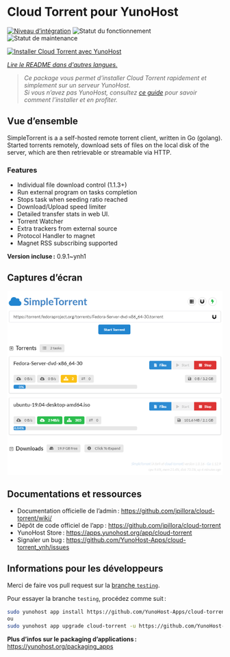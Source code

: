 <!--
Nota bene : ce README est automatiquement généré par <https://github.com/YunoHost/apps/tree/master/tools/readme_generator>
Il NE doit PAS être modifié à la main.
-->

# Cloud Torrent pour YunoHost

[![Niveau d’intégration](https://dash.yunohost.org/integration/cloud-torrent.svg)](https://dash.yunohost.org/appci/app/cloud-torrent) ![Statut du fonctionnement](https://ci-apps.yunohost.org/ci/badges/cloud-torrent.status.svg) ![Statut de maintenance](https://ci-apps.yunohost.org/ci/badges/cloud-torrent.maintain.svg)

[![Installer Cloud Torrent avec YunoHost](https://install-app.yunohost.org/install-with-yunohost.svg)](https://install-app.yunohost.org/?app=cloud-torrent)

*[Lire le README dans d'autres langues.](./ALL_README.md)*

> *Ce package vous permet d’installer Cloud Torrent rapidement et simplement sur un serveur YunoHost.*  
> *Si vous n’avez pas YunoHost, consultez [ce guide](https://yunohost.org/install) pour savoir comment l’installer et en profiter.*

## Vue d’ensemble

SimpleTorrent is a a self-hosted remote torrent client, written in Go (golang). Started torrents remotely, download sets of files on the local disk of the server, which are then retrievable or streamable via HTTP.

### Features

- Individual file download control (1.1.3+)
- Run external program on tasks completion
- Stops task when seeding ratio reached
- Download/Upload speed limiter
- Detailed transfer stats in web UI.
- Torrent Watcher
- Extra trackers from external source
- Protocol Handler to magnet
- Magnet RSS subscribing supported


**Version incluse :** 0.9.1~ynh1

## Captures d’écran

![Capture d’écran de Cloud Torrent](./doc/screenshots/screenshot.png)

## Documentations et ressources

- Documentation officielle de l’admin : <https://github.com/jpillora/cloud-torrent/wiki/>
- Dépôt de code officiel de l’app : <https://github.com/jpillora/cloud-torrent>
- YunoHost Store : <https://apps.yunohost.org/app/cloud-torrent>
- Signaler un bug : <https://github.com/YunoHost-Apps/cloud-torrent_ynh/issues>

## Informations pour les développeurs

Merci de faire vos pull request sur la [branche `testing`](https://github.com/YunoHost-Apps/cloud-torrent_ynh/tree/testing).

Pour essayer la branche `testing`, procédez comme suit :

```bash
sudo yunohost app install https://github.com/YunoHost-Apps/cloud-torrent_ynh/tree/testing --debug
ou
sudo yunohost app upgrade cloud-torrent -u https://github.com/YunoHost-Apps/cloud-torrent_ynh/tree/testing --debug
```

**Plus d’infos sur le packaging d’applications :** <https://yunohost.org/packaging_apps>

